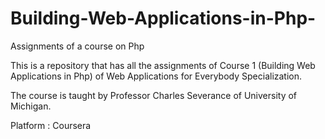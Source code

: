 # Building-Web-Applications-in-Php-
Assignments of a course on Php

This is a repository that has all the assignments of Course 1 (Building Web Applications in Php) of Web Applications for Everybody Specialization.

The course is taught by Professor Charles Severance of University of Michigan.

Platform : Coursera
